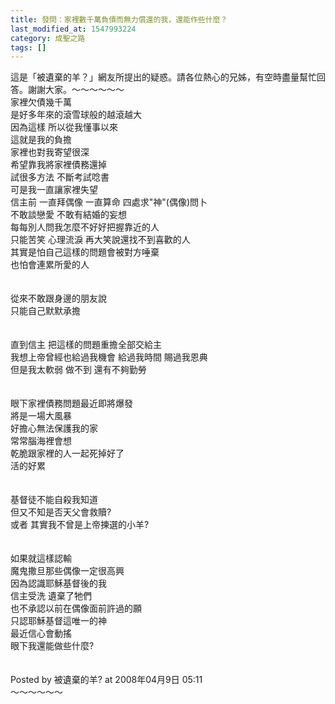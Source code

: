 ```yaml
---
title: 發問：家裡數千萬負債而無力償還的我，還能作些什麼？
last_modified_at: 1547993224
category: 成聖之路
tags: []
---
```


<p>這是「被遺棄的羊？」網友所提出的疑惑。請各位熱心的兄姊，有空時盡量幫忙回答。謝謝大家。<!--more-->～～～～～～<br/>家裡欠債幾千萬 <br/>是好多年來的滾雪球般的越滾越大<br/>因為這樣 所以從我懂事以來<br/>這就是我的負擔 <br/>家裡也對我寄望很深<br/>希望靠我將家裡債務還掉<br/>試很多方法 不斷考試唸書<br/>可是我一直讓家裡失望<br/>信主前 一直拜偶像 一直算命 四處求"神"(偶像)問卜<br/>不敢談戀愛 不敢有結婚的妄想<br/>每每別人問我怎麼不好好把握靠近的人<br/>只能苦笑 心理流淚 再大笑說還找不到喜歡的人<br/>其實是怕自己這樣的問題會被對方唾棄 <br/>也怕會連累所愛的人<br/><br/><br/>從來不敢跟身邊的朋友說<br/>只能自己默默承擔<br/><br/><br/>直到信主 把這樣的問題重擔全部交給主<br/>我想上帝曾經也給過我機會 給過我時間 賜過我恩典<br/>但是我太軟弱 做不到 還有不夠勤勞<br/><br/><br/>眼下家裡債務問題最近即將爆發<br/>將是一場大風暴<br/>好擔心無法保護我的家<br/>常常腦海裡會想 <br/>乾脆跟家裡的人一起死掉好了<br/>活的好累<br/><br/><br/>基督徒不能自殺我知道<br/>但又不知是否天父會救贖?<br/>或者 其實我不曾是上帝揀選的小羊?<br/><br/><br/>如果就這樣認輸<br/>魔鬼撒旦那些偶像一定很高興<br/>因為認識耶穌基督後的我<br/>信主受洗 遺棄了牠們<br/>也不承認以前在偶像面前許過的願<br/>只認耶穌基督這唯一的神<br/>最近信心會動搖 <br/>眼下我還能做些什麼?<br/><br/><br/>Posted by 被遺棄的羊? at 2008年04月9日 05:11 <br/>～～～～～～      <br/> <br/><br/>
</p>